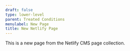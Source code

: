 ```yaml
---
draft: false
type: lower-level
parent: Treated Conditions
menulabel: New Page
title: New Netlify Page
---
```

This is a new page from the Netlify CMS page collection.